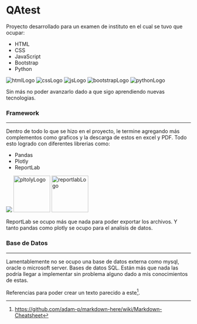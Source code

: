 # QAtest

Proyecto desarrollado para un examen de instituto en el cual se tuvo que ocupar:

- HTML
- CSS
- JavaScript
- Bootstrap
- Python

![htmlLogo](https://img.icons8.com/?size=100&id=20909&format=png&color=000000) ![cssLogo](https://img.icons8.com/?size=100&id=21278&format=png&color=000000) ![jsLogo](https://img.icons8.com/?size=100&id=108784&format=png&color=000000) ![bootstrapLogo](https://img.icons8.com/?size=100&id=84710&format=png&color=000000) ![pythonLogo](https://img.icons8.com/?size=100&id=13441&format=png&color=000000)

Sin más no poder avanzarlo dado a que sigo aprendiendo nuevas tecnologias.

### Framework

---

Dentro de todo lo que se hizo en el proyecto, le termine agregando más complementos como graficos y la descarga de estos en excel y PDF. Todo esto logrado con diferentes librerias como:

- Pandas
- Plotly
- ReportLab

<img src="https://img.icons8.com/?size=100&id=xSkewUSqtErH&format=png&color=000000" atl="pandasLogo" /> <img src="https://images.prismic.io/plotly-marketing-website-2/8f977c91-7b4e-4367-8228-26fbba2506e4_69e12d6a-fb65-4b6e-8423-9465a29c6028_plotly-logo-sm.png?auto=compress%2Cformat&fit=max&w=256" alt="pltolyLogo" width="100px" /> <img src="https://rl-website-assets.s3.eu-west-2.amazonaws.com/images/RL-wide-v2.svg" alt="reportlabLogo" width="100px" />

ReportLab se ocupo más que nada para poder exportar los archivos. Y tanto pandas como plotly se ocupo para el analisis de datos.

### Base de Datos

---

Lamentablemente no se ocupo una base de datos externa como mysql, oracle o microsoft server. Bases de datos SQL.
Están más que nada las podría llegar a implementar sin problema alguno dado a mis conocimientos de estas.

Referencias para poder crear un texto parecido a este[^1].

[^1]: https://github.com/adam-p/markdown-here/wiki/Markdown-Cheatsheet

